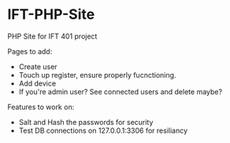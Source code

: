 # IFT-PHP-Site
PHP Site for IFT 401 project

Pages to add: 
- Create user
- Touch up register, ensure properly fucnctioning. 
- Add device
- If you're admin user? See connected users and delete maybe?

Features to work on: 
- Salt and Hash the passwords for security
- Test DB connections on 127.0.0.1:3306 for resiliancy
